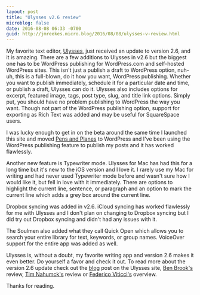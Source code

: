 ```yaml
---
layout: post
title: "Ulysses v2.6 review"
microblog: false
date: 2016-08-08 06:33 -0700
guid: http://jmreekes.micro.blog/2016/08/08/ulysses-v-review.html
---
```

My favorite text editor, <a href="https://itunes.apple.com/us/app/ulysses/id950335311?mt=8&amp;uo=4&amp;at=1l3vx9E">Ulysses</a>, just received an update to version 2.6, and it is amazing. There are a few additions to Ulysses in v2.6 but the biggest one has to be WordPress publishing for WordPress.com and self-hosted WordPress sites. This isn&#039;t just a publish a draft to WordPress option, nuh-uh, this is a full-blown, do it how you want, WordPress publishing. Whether you want to publish immediately, schedule it for a particular date and time, or publish a draft, Ulysses can do it. Ulysses also includes options for excerpt, featured image, tags, post type, slug, and title link options. Simply put, you should have no problem publishing to WordPress the way you want. Though not part of the WordPress publishing option, support for exporting as Rich Text was added and may be useful for SquareSpace users.

I was lucky enough to get in on the beta around the same time I launched this site and moved <a href="https://pensandplanes.com/">Pens and Planes</a> to WordPress and I&#039;ve been using the WordPress publishing feature to publish my posts and it has worked flawlessly.

Another new feature is Typewriter mode. Ulysses for Mac has had this for a long time but it&#039;s new to the iOS version and I love it. I rarely use my Mac for writing and had never used Typewriter mode before and wasn&#039;t sure how I would like it, but fell in love with it immediately. There are options to highlight the current line, sentence, or paragraph and an option to mark the current line which adds a grey box around the current line.

Dropbox syncing was added in v2.6. iCloud syncing has worked flawlessly for me with Ulysses and I don&#039;t plan on changing to Dropbox syncing but I did try out Dropbox syncing and didn&#039;t had any issues with it.

The Soulmen also added what they call Quick Open which allows you to search your entire library for text, keywords, or group names. VoiceOver support for the entire app was added as well.

Ulysses is, without a doubt, my favorite writing app and version 2.6 makes it even better. Do yourself a favor and check it out. To read more about the version 2.6 update check out the <a href="http://ulyssesapp.com/blog/2016/08/ulysses-26/">blog</a> post on the Ulysses site, <a href="https://brooksreview.net/2016/08/ulysses-mobile-26">Ben Brook&#039;s</a> review, <a href="https://nahumck.me/something-different-something-new/">Tim Nahumck&#039;s</a> review or <a href="https://www.macstories.net/linked/ulysses-2-6/">Federico Viticci&#039;s</a> overview.

Thanks for reading.
